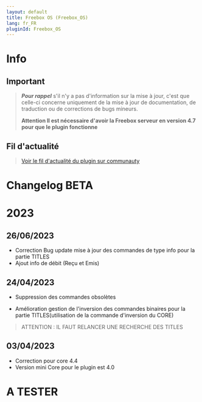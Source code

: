 ```yaml
---
layout: default
title: Freebox OS (Freebox_OS)
lang: fr_FR
pluginId: Freebox_OS
---
```


# Info

## Important

> **_Pour rappel_** s'il n'y a pas d'information sur la mise à jour, c'est que celle-ci concerne uniquement de la mise à jour de documentation, de traduction ou de corrections de bugs mineurs.
>
> **Attention Il est nécessaire d'avoir la Freebox serveur en version 4.7 pour que le plugin fonctionne**

## Fil d'actualité

> [Voir le fil d'actualité du plugin sur communauty](https://community.jeedom.com/t/info-plugin-freebox-mise-a-jour-des-composants-de-la-delta-tiles-systeme/30673)

# Changelog BETA

# 2023

## 26/06/2023

- Correction Bug update mise à jour des commandes de type info pour la partie TITLES
- Ajout info de débit (Reçu et Emis)


## 24/04/2023

- Suppression des commandes obsolètes

- Amélioration gestion de l'inversion des commandes binaires pour la partie TITLES(utilisation de la commande d'inversion du CORE)

> ATTENTION : IL FAUT RELANCER UNE RECHERCHE DES TITLES

## 03/04/2023

- Correction pour core 4.4
- Version mini Core pour le plugin est 4.0

# A TESTER

